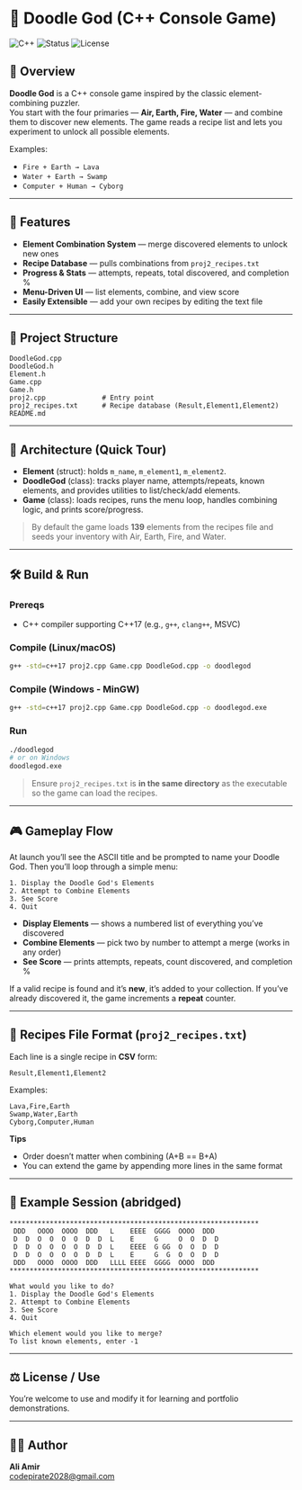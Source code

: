 # 🧪 Doodle God (C++ Console Game)

![C++](https://img.shields.io/badge/C%2B%2B-17-blue)
![Status](https://img.shields.io/badge/Status-Completed-brightgreen)
![License](https://img.shields.io/badge/Use-Educational-lightgrey)

## 📌 Overview
**Doodle God** is a C++ console game inspired by the classic element-combining puzzler.  
You start with the four primaries — **Air, Earth, Fire, Water** — and combine them to discover new elements. The game reads a recipe list and lets you experiment to unlock all possible elements.

Examples:
- `Fire + Earth → Lava`
- `Water + Earth → Swamp`
- `Computer + Human → Cyborg`

---

## 🚀 Features
- **Element Combination System** — merge discovered elements to unlock new ones
- **Recipe Database** — pulls combinations from `proj2_recipes.txt`
- **Progress & Stats** — attempts, repeats, total discovered, and completion %
- **Menu-Driven UI** — list elements, combine, and view score
- **Easily Extensible** — add your own recipes by editing the text file

---

## 📂 Project Structure
```
DoodleGod.cpp
DoodleGod.h
Element.h
Game.cpp
Game.h
proj2.cpp              # Entry point
proj2_recipes.txt      # Recipe database (Result,Element1,Element2)
README.md
```

---

## 🧠 Architecture (Quick Tour)
- **Element** (struct): holds `m_name`, `m_element1`, `m_element2`.
- **DoodleGod** (class): tracks player name, attempts/repeats, known elements, and provides utilities to list/check/add elements.
- **Game** (class): loads recipes, runs the menu loop, handles combining logic, and prints score/progress.

> By default the game loads **139** elements from the recipes file and seeds your inventory with Air, Earth, Fire, and Water.

---

## 🛠️ Build & Run

### Prereqs
- C++ compiler supporting C++17 (e.g., `g++`, `clang++`, MSVC)

### Compile (Linux/macOS)
```bash
g++ -std=c++17 proj2.cpp Game.cpp DoodleGod.cpp -o doodlegod
```

### Compile (Windows - MinGW)
```bash
g++ -std=c++17 proj2.cpp Game.cpp DoodleGod.cpp -o doodlegod.exe
```

### Run
```bash
./doodlegod
# or on Windows
doodlegod.exe
```

> Ensure `proj2_recipes.txt` is **in the same directory** as the executable so the game can load the recipes.

---

## 🎮 Gameplay Flow
At launch you’ll see the ASCII title and be prompted to name your Doodle God. Then you’ll loop through a simple menu:

```
1. Display the Doodle God's Elements
2. Attempt to Combine Elements
3. See Score
4. Quit
```

- **Display Elements** — shows a numbered list of everything you’ve discovered
- **Combine Elements** — pick two by number to attempt a merge (works in any order)
- **See Score** — prints attempts, repeats, count discovered, and completion %

If a valid recipe is found and it’s **new**, it’s added to your collection. If you’ve already discovered it, the game increments a **repeat** counter.

---

## 📑 Recipes File Format (`proj2_recipes.txt`)
Each line is a single recipe in **CSV** form:

```
Result,Element1,Element2
```

Examples:
```
Lava,Fire,Earth
Swamp,Water,Earth
Cyborg,Computer,Human
```

**Tips**
- Order doesn’t matter when combining (A+B == B+A)
- You can extend the game by appending more lines in the same format

---

## 🔎 Example Session (abridged)
```
**************************************************************
 DDD   OOOO  OOOO  DDD   L    EEEE  GGGG  OOOO  DDD
 D  D  O  O  O  O  D  D  L    E     G     O  O  D  D
 D  D  O  O  O  O  D  D  L    EEEE  G GG  O  O  D  D
 D  D  O  O  O  O  D  D  L    E     G  G  O  O  D  D
 DDD   OOOO  OOOO  DDD   LLLL EEEE  GGGG  OOOO  DDD
**************************************************************

What would you like to do?
1. Display the Doodle God's Elements
2. Attempt to Combine Elements
3. See Score
4. Quit

Which element would you like to merge?
To list known elements, enter -1
```

---

## ⚖️ License / Use 
You’re welcome to use and modify it for learning and portfolio demonstrations.

---

## 👨‍💻 Author
**Ali Amir**  
codepirate2028@gmail.com
